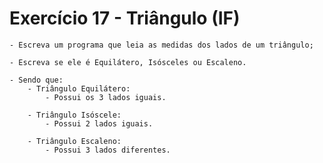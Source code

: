 # Exercício 17 - Triângulo (IF)

    - Escreva um programa que leia as medidas dos lados de um triângulo;
    
    - Escreva se ele é Equilátero, Isósceles ou Escaleno.

    - Sendo que:
        - Triângulo Equilátero: 
            - Possui os 3 lados iguais.

        - Triângulo Isóscele: 
            - Possui 2 lados iguais.

        - Triângulo Escaleno: 
            - Possui 3 lados diferentes.